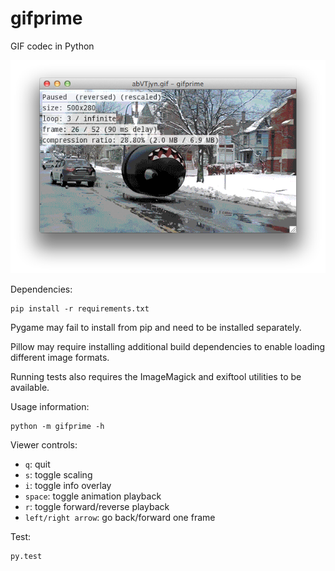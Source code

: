 gifprime
========

GIF codec in Python

![screenshot](screenshot.png)

Dependencies:
```
pip install -r requirements.txt
```

Pygame may fail to install from pip and need to be installed separately.

Pillow may require installing additional build dependencies to enable loading
different image formats.

Running tests also requires the ImageMagick and exiftool utilities to be
available.

Usage information:
```
python -m gifprime -h
```

Viewer controls:
* `q`: quit
* `s`: toggle scaling
* `i`: toggle info overlay
* `space`: toggle animation playback
* `r`: toggle forward/reverse playback
* `left/right arrow`: go back/forward one frame

Test:
```
py.test
```

